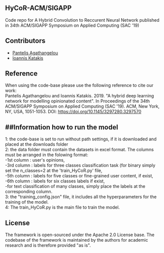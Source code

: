 ## HyCoR-ACM/SIGAPP
Code repo for A Hybrid Convolution to Reccurent Neural Network published in 34th ACM/SIGAPP Symposium on Applied Computing (SAC '19)

## Contributors

- [Pantelis Agathangelou](https://github.com/ailabunic-panagath)
- [Ioannis Katakis](https://github.com/iokat)

## Reference
When using the code-base please use the following reference to cite our work:<br/>
Pantelis Agathangelou and Ioannis Katakis. 2019. "A hybrid deep learning network for modelling opinionated content". In Proceedings of the 34th ACM/SIGAPP Symposium on Applied Computing (SAC '19). ACM, New York, NY, USA, 1051-1053. DOI: https://doi.org/10.1145/3297280.3297570

##Information how to run the model
--------------------------------
1: the code-base is set to run without path settings, if it is downloaded and placed at the downloads folder <br/>
2: the data folder must contain the datasets in excel format. The columns must be arranged in the folowing format:<br/>
   -1st column : user's opinions,<br/>
   -3rd column : labels for three classes classification task (for binary simply set the n_classes=2 at the 'train_HyCoR.py' file,<br/>
   -5th column : labels for five classes or fine-grained user content, if exist,<br/>
   -6th column : labels for six classes labels if exist,<br/>
   -for text classification of many classes, simply place the labels at the corresponding column.<br/>
3: the "training_config.json" file, it includes all the hyperparameters for the training of the model.<br/>
4: The train_HyCoR.py is the main file to train the model.

## License
The framework is open-sourced under the Apache 2.0 License base. The codebase of the framework is maintained by the authors for academic research and is therefore provided "as is".
